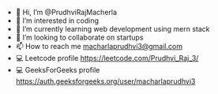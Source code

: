 - 👋 Hi, I’m @PrudhviRajMacherla
- 👀 I’m interested in coding
- 🌱 I’m currently learning web development using mern stack
- 💞️ I’m looking to collaborate on startups
- 📫 How to reach me macharlaprudhvi3@gmail.com 
- 💻 Leetcode profile https://leetcode.com/Prudhvi_Raj_3/
- 💻 GeeksForGeeks profile https://auth.geeksforgeeks.org/user/macharlaprudhvi3
<!---
PrudhviRajMacherla/PrudhviRajMacherla is a ✨ special ✨ repository because its `README.md` (this file) appears on your GitHub profile.
You can click the Preview link to take a look at your changes.
--->
